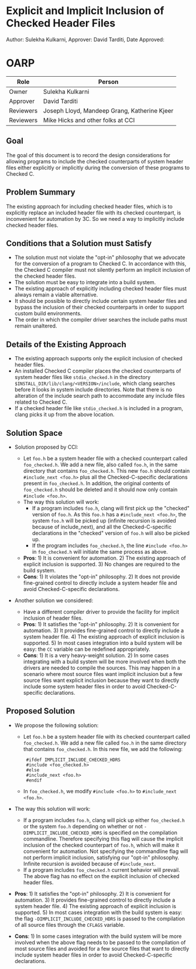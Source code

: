 # Explicit and Implicit Inclusion of Checked Header Files
Author: Sulekha Kulkarni, Approver: David Tarditi, Date Approved:


# OARP

| Role          | Person |
|-------------------|---------------|
| Owner         | Sulekha Kulkarni  |
| Approver      | David Tarditi     |
| Reviewers     | Joseph Lloyd, Mandeep Grang, Katherine Kjeer |
| Reviewers     | Mike Hicks and other folks at CCI |


## Goal
The goal of this document is to record the design considerations for allowing
programs to include the checked counterparts of system header files either
explicitly or implicitly during the conversion of these programs to Checked C.

## Problem Summary
The existing approach for including checked header files, which is to explicitly
replace an included header file with its checked counterpart, is inconvenient
for automation by 3C. So we need a way to implicitly include checked header
files.

## Conditions that a Solution must Satisfy
 - The solution must not violate the "opt-in" philosophy that we advocate for
 the conversion of a program to Checked C. In accordance with this, the
 Checked C compiler must not silently perform an implicit inclusion of the
 checked header files.
 - The solution must be easy to integrate into a build system. 
 - The existing approach of explicitly including checked header files must
 always remain a viable alternative.
 - It should be possible to directly include certain system header files and
 bypass the inclusion of their checked counterparts in order to support custom
 build environments.
 - The order in which the compiler driver searches the include paths must remain
 unaltered.


## Details of the Existing Approach 
 - The existing approach supports only the explicit inclusion of checked header
 files.
 - An installed Checked C compiler places the checked counterparts of system
 header files like `stdio_checked.h` in the directory
 `$INSTALL_DIR/lib/clang/<VERSION>/include`, which clang searches before it
 looks in system include directories. Note that there is no alteration of the
 include search path to accommodate any include files related to Checked C.
 - If a checked header file like `stdio_checked.h` is included in a program,
 clang picks it up from the above location.

## Solution Space
 - Solution proposed by CCI:
     - Let `foo.h` be a system header file with a checked counterpart called
     `foo_checked.h`. We add a new file, also called `foo.h`, in the same
     directory that contains `foo_checked.h`. This new `foo.h` should contain
     `#include_next <foo.h>` plus all the Checked-C-specific declarations
     present in `foo_checked.h`. In addition, the original contents of
     `foo_checked.h` should be deleted and it should now only contain
     `#include <foo.h>`. 
     - The way this solution will work:
          - If a program includes `foo.h`, clang will first pick up the
          "checked" version of `foo.h`. As this `foo.h` has a
          `#include_next <foo.h>`, the system `foo.h` will be picked up
          (infinite recursion is avoided because of include_next), and all the
          Checked-C-specific declarations in the "checked" version of `foo.h`
          will also be picked up.
          - If the program includes `foo_checked.h`, the line `#include <foo.h>`
          in `foo_checked.h` will initiate the same process as above.
     - **Pros**: 1) It is convenient for automation. 2) The existing
     approach of explicit inclusion is supported. 3) No changes are required to
     the build system.
     - **Cons**: 1) It violates the "opt-in" philosophy. 2) It does not provide
     fine-grained control to directly include a system header file and avoid
     Checked-C-specific declarations. 

 - Another solution we considered:
     - Have a different compiler driver to provide the facility for implicit
     inclusion of header files.
     - **Pros**: 1) It satisfies the "opt-in" philosophy. 2) It is convenient
     for automation. 3) It provides fine-grained control to directly include a
     system header file. 4) The existing approach of explicit inclusion is
     supported. 5) In most cases integration into a build system will be easy:
     the `CC` variable can be redefined appropriately.
     - **Cons**: 1) It is a very heavy-weight solution. 2) In some cases
     integrating with a build system will be more involved when both the drivers
     are needed to compile the sources. This may happen in a scenario where most
     source files want implicit inclusion but a few source files want explicit
     inclusion because they want to directly include some system header files in
     order to avoid Checked-C-specific declarations.

## Proposed Solution
 - We propose the following solution:
     - Let `foo.h` be a system header file with its checked counterpart called
     `foo_checked.h`. We add a new file called `foo.h` in the same directory
     that contains `foo_checked.h`. In this new file, we add the following:

            #ifdef IMPLICIT_INCLUDE_CHECKED_HDRS
            #include <foo_checked.h>
            #else
            #include_next <foo.h>
            #endif
     - In `foo_checked.h`, we modify `#include <foo.h>` to
     `#include_next <foo.h>`.

 - The way this solution will work:
     - If a program includes `foo.h`, clang will pick up either `foo_checked.h`
     or the system `foo.h` depending on whether or not
     `-DIMPLICIT_INCLUDE_CHECKED_HDRS` is specified on the compilation
     commandline.  Therefore specifying this flag will cause the implicit
     inclusion of the checked counterpart of `foo.h`, which will make it
     convenient for automation. Not specifying the commandline flag will not
     perform implicit inclusion, satisfying our "opt-in" philosophy. Infinite
     recursion is avoided because of `#include_next`.
     - If a program includes `foo_checked.h` current behavior will prevail. The
     above flag has no effect on the explicit inclusion of checked header files.

 - **Pros**: 1) It satisfies the "opt-in" philosophy. 2) It is convenient for
 automation. 3) It provides fine-grained control to directly include a system
 header file. 4) The existing approach of explicit inclusion is supported. 5) In
 most cases integration with the build system is easy: the flag
 `-DIMPLICIT_INCLUDE_CHECKED_HDRS` is passed to the compilation of all 
 source files through the `CFLAGS` variable.

 - **Cons**: 1) In some cases integration with the build system will be more
 involved when the above flag needs to be passed to the compilation of most
 source files and avoided for a few source files that want to directly include
 system header files in order to avoid Checked-C-specific declarations.
